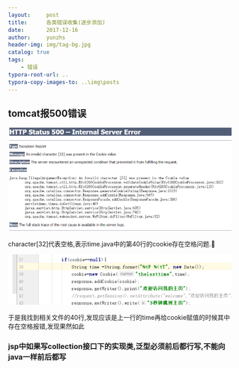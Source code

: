 ```yaml
---
layout:     post
title:      各类错误收集(逐步添加)
date:       2017-12-16
author:     yunzhs
header-img: img/tag-bg.jpg
catalog: true
tags:
    - 错误
typora-root-url: ..
typora-copy-images-to: ..\img\posts
---
```


## tomcat报500错误

![err500](/img/posts/err500.png)

character[32]代表空格,表示time.java中的第40行的cookie存在空格问题.

![fgfg](/img/posts/fgfg.png)

于是我找到相关文件的40行,发现应该是上一行的time再给cookie赋值的时候其中存在空格报错,发现果然如此

### jsp中如果写collection接口下的实现类,泛型必须前后都行写,不能向java一样前后都写

